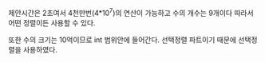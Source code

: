 제안시간은 2초여서 4천만번(4*10<sup>7</sup>)의 연산이 가능하고 수의 개수는 9개이다
따라서 어떤 정렬이든 사용할 수 있다.

또한 수의 크기는 10억이므로 int 범위안에 들어간다.
선택정렬 파트이기 때문에 선택정렬을 사용하였다.